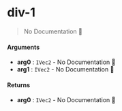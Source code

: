 # div\-1

> No Documentation 🚧

#### Arguments

- **arg0** : `IVec2` \- No Documentation 🚧
- **arg1** : `IVec2` \- No Documentation 🚧

#### Returns

- **arg0** : `IVec2` \- No Documentation 🚧